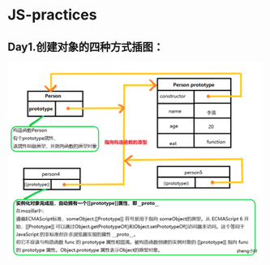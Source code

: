# JS-practices
## Day1.创建对象的四种方式插图：
![原型关系图](https://github.com/zhengyeye/JS-practices/blob/master/%E5%AF%B9%E8%B1%A1.png)
